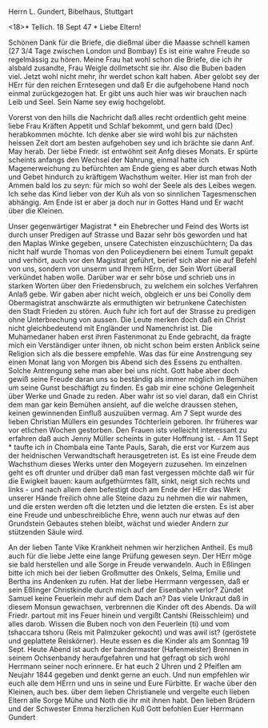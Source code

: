 Herrn L. Gundert, Bibelhaus, Stuttgart

<18>* Tellich. 18 Sept 47
 <Samstag>*
Liebe Eltern!

Schönen Dank für die Briefe, die dießmal über die Maasse schnell kamen (27 3/4 Tage zwischen London und Bombay) Es ist eine wahre Freude so regelmässig zu hören. Meine Frau hat wohl schon die Briefe, die ich ihr alsbald zusandte, Frau Weigle dollmetscht sie ihr. Also die Buben baden viel. Jetzt wohl nicht mehr, ihr werdet schon kalt haben. Aber gelobt sey der HErr für den reichen Erntesegen und daß Er die aufgehobene Hand noch einmal zurückgezogen hat. Er gibt uns auch hier was wir brauchen nach Leib und Seel. Sein Name sey ewig hochgelobt.

Vorerst von den hills die Nachricht daß alles recht ordentlich geht meine liebe Frau Kräften Appetit und Schlaf bekommt, und gern bald (Dec) herabkommen möchte. Ich denke aber sie wird wohl bis zur nächsten heissen Zeit dort am besten aufgehoben sey und ich brächte sie dann Anf. May herab. Der liebe Friedr. ist entwöhnt seit Anfg dieses Monats. Er spürte scheints anfangs den Wechsel der Nahrung, einmal hatte ich Magenerweichung zu befürchten am Ende gieng es aber durch etwas Noth und Gebet hindurch zu kräftigem Wachsthum weiter. Hier ist man froh der Ammen bald los zu seyn: für mich so wohl der Seele als des Leibes wegen. Ich sehe das Kind lieber von der Kuh als von so sinnlichen Tagesmenschen abhängig. Am Ende ist er aber ja doch nur in Gottes Hand und Er wacht über die Kleinen.

Unser gegenwärtiger Magistrat <Chatfield>* ein Ehebrecher und Feind des Worts ist durch unser Predigen auf Strasse und Bazar sehr bös geworden und hat den Maplas Winke gegeben, unsere Catechisten einzuschüchtern; Da das nicht half wurde Thomas von den Policeydienern bei einem Tumult gepakt und verhört, auch vor den Magistrat geführt, berief sich aber nie auf Befehl von uns, sondern von unserm und Ihrem HErrn, der Sein Wort überall verkündet haben wolle. Darüber war er sehr böse und schrieb uns in starken Worten über den Friedensbruch, zu welchem ein solches Verfahren Anlaß gebe. Wir gaben aber nicht weich, obgleich er uns bei Conolly dem Obermagistrat anschwärzte als ermuthigten wir betrunkene Catechisten den Stadt Frieden zu stören. Auch fuhr ich fort auf der Strasse zu predigen ohne Unterbrechung von aussen. Die Leute merken doch daß ein Christ nicht gleichbedeutend mit Engländer und Namenchrist ist. Die Muhamedaner haben erst ihren Fastenmonat zu Ende gebracht, da fragte mich ein Verständiger unter ihnen, ob nicht schon beim ersten Anblick seine Religion sich als die bessere empfehle. Was das für eine Anstrengung sey einen Monat lang von Morgen bis Abend sich des Essens zu enthalten. Solche Antrengung sehe man aber bei uns nicht. Gott habe aber doch gewiß seine Freude daran uns so beständig als immer möglich im Bemühen um seine Gunst beschäftigt zu finden. Es gab mir eine schöne Gelegenheit über Werke und Gnade zu reden. Aber wahr ist so viel daran, daß ein Christ dem man gar kein Bemühen ansieht, auf die welche draussen stehen, keinen gewinnenden Einfluß auszuüben vermag. Am 7 Sept wurde des lieben Christian Müllers ein gesundes Töchterlein geboren. Ihr früheres war vor etlichen Wochen gestorben. Den Frauen ists vielleicht interessant zu erfahren daß auch Jenny Müller scheints in guter Hoffnung ist. - Am 11 Sept <Samstag>* taufte ich in Chombala eine Tante Pauls, Sarah, die erst vor Kurzem aus der heidnischen Verwandtschaft herausgetreten ist. Es ist eine Freude dem Wachsthum dieses Werks unter den Mogeyern zuzusehen. Im einzelnen geht es oft drunter und drüber daß man fast vergessen möchte daß wir für die Ewigkeit bauen: kaum aufgethürmtes fällt, sinkt, neigt sich rechts und links - und nach allem dem befestigt doch am Ende der HErr das Werk unserer Hände freilich ohne alle Steine dazu zu nehmen die wir nahmen, und die ersten werden oft die letzten und die letzten die ersten. Es ist aber eine Freude und unbeschreibliche Ehre, wenn auch nur etwas auf den Grundstein Gebautes stehen bleibt, wächst und wieder Andern zur stützenden Säule wird.

An der lieben Tante Vike Krankheit nehmen wir herzlichen Antheil. Es muß auch für die liebe Jette eine lange Prüfung gewesen seyn. Der HErr möge sie bald herstellen und alle Sorge in Freude verwandeln. Auch in Eßlingen bitte ich mich bei der lieben Großmutter des Onkels, Selma, Emilie und Bertha ins Andenken zu rufen. Hat der liebe Herrmann vergessen, daß er sein Eßlinger Christkindle durch mich auf der Eisenbahn verlor? Zündet Samuel keine Feuerlein mehr auf dem Dach an? Das viele Unkraut daß in diesem Monsun gewachsen, verbrennen die Kinder oft des Abends. Da will Friedr. partout mit ins Feuer hinein und vergißt Cantshi (Reisschleim) und alles darob. Wissen die Buben noch von den Feuerlein (ti) und vom tshaccara tshoru (Reis mit Palmzuker gekocht) und was awil ist? (geröstete und geplattete Reiskörner). 
Heute essen es die Kinder als am Sonntag 19 Sept. Heute Abend ist auch der bandermaster (Hafenmeister) Brennen in seinem Ochsenbandy heraufgefahren und hat gefragt ob sich wohl Herrmann seiner noch erinnere. Er hat euch 2 Uhren und 2 Pfeiflen am Neujahr 1844 gegeben und denkt gerne an euch. 
Und nun empfehlen wir euch alle dem HErrn und uns in seine und Eure Fürbitte. Er wache über den Kleinen, auch bes. über dem lieben Christianele und vergelte euch lieben Eltern alle Sorge Mühe und Noth die ihr mit ihnen habt. Den lieben Brüdern und der Schwester Emma herzlichen Kuß 
 Gott befohlen
 Euer Herrmann Gundert
